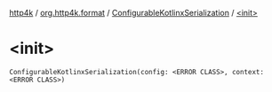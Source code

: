 [http4k](../../index.md) / [org.http4k.format](../index.md) / [ConfigurableKotlinxSerialization](index.md) / [&lt;init&gt;](./-init-.md)

# &lt;init&gt;

`ConfigurableKotlinxSerialization(config: <ERROR CLASS>, context: <ERROR CLASS>)`